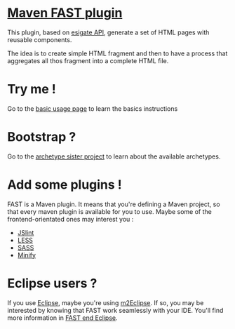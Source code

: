# [Maven FAST plugin](http://smile-sa.github.io/fast-maven-plugin)

This plugin, based on [esigate API](http://www.esigate.org), generate a set of HTML pages with reusable components.

The idea is to create simple HTML fragment and then to have a process that aggregates all thos fragment into a complete HTML file.

# Try me !

Go to the [basic usage page](http://smile-sa.github.io/fast-maven-plugin/2.3/usage.html) to learn the basics instructions

# Bootstrap ?

Go to the [archetype sister project](https://smile-sa.github.com/fast-archetype) to learn about the available archetypes.

# Add some plugins !

FAST is a Maven plugin.
It means that you're defining a Maven project, so that every maven plugin is available for you to use.
Maybe some of the frontend-orientated ones may interest you :
- [JSlint](http://smile-sa.github.io/fast-maven-plugin/2.3/extra-jslint.html)
- [LESS](http://smile-sa.github.io/fast-maven-plugin/2.3/extra-less.html)
- [SASS](http://smile-sa.github.io/fast-maven-plugin/2.3/extra-sass.html)
- [Minify](http://smile-sa.github.io/fast-maven-plugin/2.3/extra-minify.html)

# Eclipse users ?

If you use [Eclipse](http://eclipse.org), maybe you're using [m2Eclipse](http://eclipse.org/m2e).
If so, you may be interested by knowing that FAST work seamlessly with your IDE.
You'll find more information in [FAST end Eclipse](http://smile-sa.github.io/fast-maven-plugin/2.3/eclipse.html).
